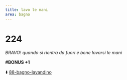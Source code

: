 ```yaml
---
title: lavo le mani
area: bagno
---
```

# 224
_BRAVO! quando si rientra da fuori è bene lavarsi le mani_

**#BONUS +1**

⬇️ [88-bagno-lavandino](88-bagno-lavandino.md)
